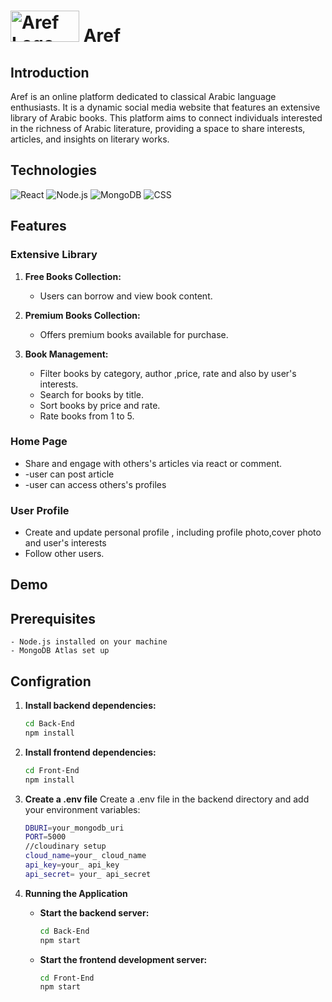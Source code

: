 # <img src="https://res.cloudinary.com/doxzf3r3o/image/upload/v1720035423/11_filw09.png" alt="Aref Logo" width="110" height="50"> Aref

## Introduction

Aref is an online platform dedicated to classical Arabic language enthusiasts. It is a dynamic social media website that features an extensive library of Arabic books. This platform aims to connect individuals interested in the richness of Arabic literature, providing a space to share interests, articles, and insights on literary works.

## Technologies

![React](https://img.shields.io/badge/React-61DAFB?logo=react)
![Node.js](https://img.shields.io/badge/Node.js-339933?logo=node.js)
![MongoDB](https://img.shields.io/badge/MongoDB-47A248?logo=mongodb)
![CSS](https://img.shields.io/badge/CSS-1572B6?logo=css3)

## Features

### Extensive Library

1. **Free Books Collection:**
   - Users can borrow and view book content.

2. **Premium Books Collection:**
   - Offers premium books available for purchase.

3. **Book Management:**
   - Filter books by category, author ,price, rate and also by user's interests.
   - Search for books by title.
   - Sort books by price and rate.
   - Rate books from 1 to 5.

### Home Page
   - Share and engage with others's articles via react or comment.
   - -user can post article
   - -user can access others's profiles

### User Profile
   - Create and update personal profile , including profile photo,cover photo and user's interests
   - Follow other users.
## Demo    
## Prerequisites
    - Node.js installed on your machine
    - MongoDB Atlas set up   
## Configration

1. **Install backend dependencies:**

   ```bash
   cd Back-End
   npm install

2. **Install frontend dependencies:**

   ```bash
   cd Front-End
   npm install

3. **Create a .env file**
   Create a .env file in the backend directory and add your environment variables:
     
    ```bash
    DBURI=your_mongodb_uri
    PORT=5000
    //cloudinary setup
    cloud_name=your_ cloud_name
    api_key=your_ api_key
    api_secret= your_ api_secret

4. **Running the Application**
   - **Start the backend server:**
      ```bash
      cd Back-End
      npm start

   - **Start the frontend development server:**
      ```bash
      cd Front-End
      npm start


